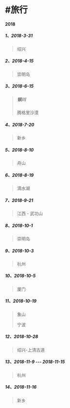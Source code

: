# \#旅行

#### 2018

##### 1、2018-3-31

> 绍兴

##### 2、2018-4-15

> 崇明岛

##### 3、2018-6-15

> ##### 银川
>
> 腾格里沙漠

##### 4、2018-7-20

> 新乡

##### 5、2018-8-10

> 舟山

##### 6、2018-8-19

> 滴水湖

##### 7、2018-9-21

> 江西 - 武功山

##### 8、2018-10-1

> 崇明岛

##### 9、2018-10-3

> 杭州

##### 10、2018-10-5

> 厦门

##### 11、2018-10-19

> 象山
>
> 宁波

##### 12、2018-10-28

> 绍兴-上清古道

##### 13、2018-11-9 --- 2018-11-15

> 杭州

##### 14、2018-11-16

> 新乡



